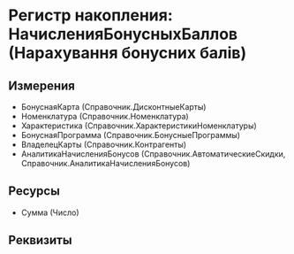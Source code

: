 ﻿# Регистр накопления: НачисленияБонусныхБаллов (Нарахування бонусних балів)

## Измерения

- БонуснаяКарта (Справочник.ДисконтныеКарты)
- Номенклатура (Справочник.Номенклатура)
- Характеристика (Справочник.ХарактеристикиНоменклатуры)
- БонуснаяПрограмма (Справочник.БонусныеПрограммы)
- ВладелецКарты (Справочник.Контрагенты)
- АналитикаНачисленияБонусов (Справочник.АвтоматическиеСкидки, Справочник.АналитикаНачисленияБонусов)

## Ресурсы

- Сумма (Число)

## Реквизиты


